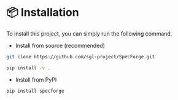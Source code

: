 # 📦 Installation

To install this project, you can simply run the following command.

- Install from source (recommended)

```bash
git clone https://github.com/sgl-project/SpecForge.git

pip install -v .
```

- Install from PyPI

```bash
pip install specforge
```
